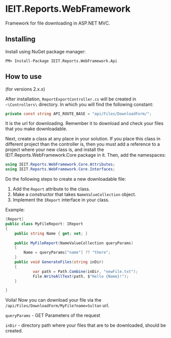 # IEIT.Reports.WebFramework

Framework for file downloading in ASP.NET MVC.

## Installing

Install using NuGet package manager:

```
PM> Install-Package IEIT.Reports.WebFramework.Api
```

## How to use

(for versions 2.x.x)

After installation, `ReportExportController.cs` will be created in `~\Controllers\` directory. In which you will find the following constant:

```C#
private const string API_ROUTE_BASE = "api/Files/DownloadForm/";
```

It is the url for downloading. Remember it to download and check your files that you make downloadable. 

Next, create a class at any place in your solution. 
If you place this class in different project than the controller is, then you must add a reference to a project where your new class is, and install the IEIT.Reports.WebFramework.Core package in it.
Then, add the namespaces:

```C#
using IEIT.Reports.WebFramework.Core.Attributes;
using IEIT.Reports.WebFramework.Core.Interfaces;
```

Do the following steps to create a new downloadable file:
 1. Add the `Report` attribute to the class.
 2. Make a constructor that takes `NameValueCollection` object.
 3. Implement the `IReport` interface in your class. 

Example:

```C#
[Report]
public class MyFileReport: IReport
{
	public string Name { get; set; }
	
    public MyFileReport(NameValueCollection queryParams)
    {
		Name = queryParams["name"] ?? "there";
    }
    public void GenerateFiles(string inDir)
    {
            var path = Path.Combine(inDir, "newFile.txt");
            File.WriteAllText(path, $"Hello {Name}!");
    }

}
```

Voila! Now you can download your file via the `/api/Files/DownloadForm/MyFile?name=Sultan` url.

`queryParams` - GET Parameters of the request

`inDir` - directory path where your files that are to be downloaded, should be created.
